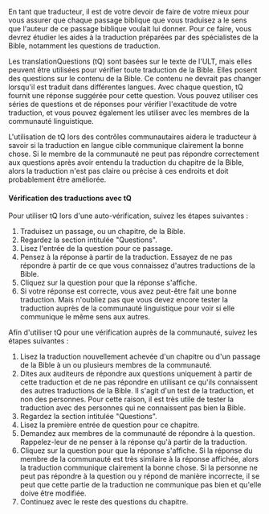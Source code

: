 En tant que traducteur, il est de votre devoir de faire de votre mieux pour vous assurer que chaque passage biblique que vous traduisez a le sens que l'auteur de ce passage biblique voulait lui donner. Pour ce faire, vous devrez étudier les aides à la traduction préparées par des spécialistes de la Bible, notamment les questions de traduction.

Les translationQuestions (tQ) sont basées sur le texte de l'ULT, mais elles peuvent être utilisées pour vérifier toute traduction de la Bible. Elles posent des questions sur le contenu de la Bible. Ce contenu ne devrait pas changer lorsqu'il est traduit dans différentes langues. Avec chaque question, tQ fournit une réponse suggérée pour cette question. Vous pouvez utiliser ces séries de questions et de réponses pour vérifier l'exactitude de votre traduction, et vous pouvez également les utiliser avec les membres de la communauté linguistique.

L'utilisation de tQ lors des contrôles communautaires aidera le traducteur à savoir si la traduction en langue cible communique clairement la bonne chose. Si le membre de la communauté ne peut pas répondre correctement aux questions après avoir entendu la traduction du chapitre de la Bible, alors la traduction n'est pas claire ou précise à ces endroits et doit probablement être améliorée.

#### Vérification des traductions avec tQ

Pour utiliser tQ lors d'une auto-vérification, suivez les étapes suivantes :

1. Traduisez un passage, ou un chapitre, de la Bible.
2. Regardez la section intitulée "Questions".
3. Lisez l'entrée de la question pour ce passage.
4. Pensez à la réponse à partir de la traduction. Essayez de ne pas répondre à partir de ce que vous connaissez d'autres traductions de la Bible.
5. Cliquez sur la question pour que la réponse s'affiche.
6. Si votre réponse est correcte, vous avez peut-être fait une bonne traduction. Mais n'oubliez pas que vous devez encore tester la traduction auprès de la communauté linguistique pour voir si elle communique le même sens aux autres.

Afin d'utiliser tQ pour une vérification auprès de la communauté, suivez les étapes suivantes :

1. Lisez la traduction nouvellement achevée d'un chapitre ou d'un passage de la Bible à un ou plusieurs membres de la communauté.
1. Dites aux auditeurs de répondre aux questions uniquement à partir de cette traduction et de ne pas répondre en utilisant ce qu'ils connaissent des autres traductions de la Bible. Il s'agit d'un test de la traduction, et non des personnes. Pour cette raison, il est très utile de tester la traduction avec des personnes qui ne connaissent pas bien la Bible.
1. Regardez la section intitulée "Questions".
1. Lisez la première entrée de question pour ce chapitre.
1. Demandez aux membres de la communauté de répondre à la question. Rappelez-leur de ne penser à la réponse qu'à partir de la traduction.
1. Cliquez sur la question pour que la réponse s'affiche. Si la réponse du membre de la communauté est très similaire à la réponse affichée, alors la traduction communique clairement la bonne chose. Si la personne ne peut pas répondre à la question ou y répond de manière incorrecte, il se peut que cette partie de la traduction ne communique pas bien et qu'elle doive être modifiée.
1. Continuez avec le reste des questions du chapitre.
